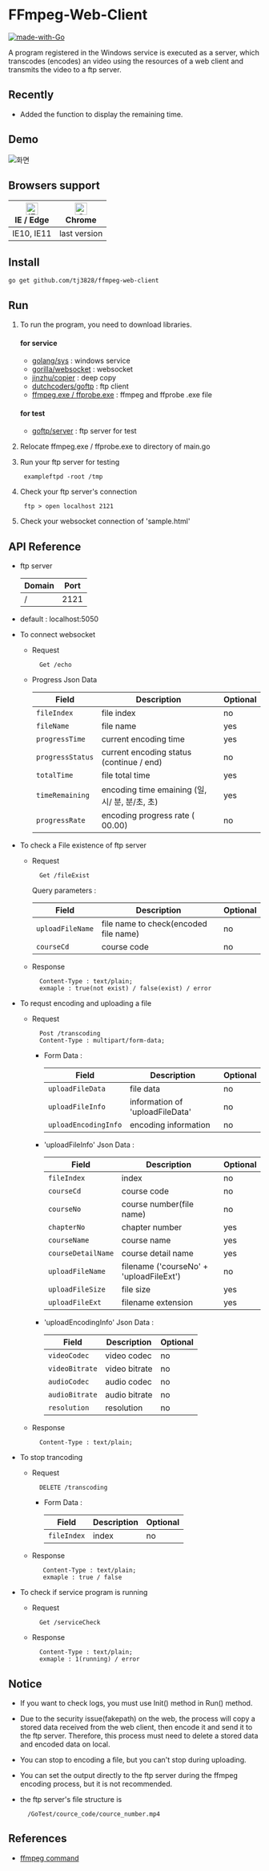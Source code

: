 # FFmpeg-Web-Client  

[![made-with-Go](https://img.shields.io/badge/Made%20with-Go-1f425f.svg)](https://golang.org/)

A program registered in the Windows service is executed as a server, which transcodes (encodes) an video using the resources of a web client and transmits the video to a ftp server. 

## Recently

- Added the function to display the remaining time.

## Demo

![화면](https://user-images.githubusercontent.com/43510811/65397175-d78cf080-dde8-11e9-96d5-d05b8f24a0a9.png)


## Browsers support

| [<img src="https://raw.githubusercontent.com/alrra/browser-logos/master/src/edge/edge_48x48.png" alt="IE / Edge" width="24px" height="24px" />](http://godban.github.io/browsers-support-badges/)</br>IE / Edge | [<img src="https://raw.githubusercontent.com/alrra/browser-logos/master/src/chrome/chrome_48x48.png" alt="Chrome" width="24px" height="24px" />](http://godban.github.io/browsers-support-badges/)</br>Chrome |
| --------- | --------- |
| IE10, IE11| last version

## Install

    go get github.com/tj3828/ffmpeg-web-client

## Run

1. To run the program, you need to download libraries.

    #### for service

    * [golang/sys](https://godoc.org/golang.org/x/sys) : windows service
    * [gorilla/websocket](https://github.com/gorilla/websocket) : websocket 
    * [jinzhu/copier](https://github.com/jinzhu/copier) : deep copy
    * [dutchcoders/goftp](https://github.com/dutchcoders/goftp) : ftp client
    * [ffmpeg.exe / ffprobe.exe](https://ffmpeg.zeranoe.com/builds/) : ffmpeg and ffprobe .exe file 

    #### for test

    * [goftp/server](https://github.com/goftp/server) : ftp server for test
    

2. Relocate ffmpeg.exe / ffprobe.exe to directory of main.go

3. Run your ftp server for testing

        exampleftpd -root /tmp

4. Check your ftp server's connection

        ftp > open localhost 2121

5. Check your websocket connection of 'sample.html' 

## API Reference

* ftp server 

    | Domain      | Port           | 
    | ----------  | ---------------|
    | /           | 2121           | 

* default : localhost:5050

* To connect websocket 

    * Request 

            Get /echo

    * Progress Json Data

        | Field            | Description                                    | Optional   |
        | ---------------- | -----------------------------------------------| ---------- |
        | `fileIndex`      | file index                                     | no         |
        | `fileName`       | file name                                      | yes        |
        | `progressTime`   | current encoding time                          | yes        |
        | `progressStatus` | current encoding status (continue / end)       | no         |
        | `totalTime`      | file total time                                | yes        |
        | `timeRemaining`  | encoding time emaining (일, 시/ 분, 분/초, 초) | yes        |
        | `progressRate`   | encoding progress rate ( 00.00)                | no         |

* To check a File existence of ftp server

    * Request

            Get /fileExist

        Query parameters :

        | Field            | Description                            | Optional   |
        | ---------------- | ---------------------------------------| ---------- |
        | `uploadFileName` | file name to check(encoded file name)   | no         |
        | `courseCd`       | course code                            | no         |

    * Response

            Content-Type : text/plain;
            exmaple : true(not exist) / false(exist) / error

* To requst encoding and uploading a file

    * Request

            Post /transcoding
            Content-Type : multipart/form-data; 
    

       - Form Data :

            | Field               | Description                            | Optional   |
            | ------------------- | ---------------------------------------| ---------- |
            | `uploadFileData`    | file data                              | no         |
            | `uploadFileInfo`    | information of 'uploadFileData'        | no         |
            | `uploadEncodingInfo`| encoding information                   | no         |

       - 'uploadFileInfo' Json Data :

            | Field             | Description                               | Optional   |
            | ----------------- | ------------------------------------------| ---------- |
            | `fileIndex`       | index                                     | no         |
            | `courseCd`        | course code                               | no         |
            | `courseNo`        | course number(file name)                  | no         |
            | `chapterNo`       | chapter number                            | yes        |
            | `courseName`      | course name                               | yes        |
            | `courseDetailName`| course detail name                        | yes        |
            | `uploadFileName`  | filename ('courseNo' + 'uploadFileExt')   | no         |
            | `uploadFileSize`  | file size                                 | yes        |
            | `uploadFileExt`   | filename extension                        | yes        |

       - 'uploadEncodingInfo' Json Data :

            | Field             | Description                               | Optional   |
            | ----------------- | ------------------------------------------| ---------- |
            | `videoCodec`      | video codec                               | no         |
            | `videoBitrate`    | video bitrate                             | no         |
            | `audioCodec`      | audio codec                               | no         |
            | `audioBitrate`    | audio bitrate                             | no         |
            | `resolution`      | resolution                                | no         |

    * Response

            Content-Type : text/plain;

* To stop trancoding

    * Request

            DELETE /transcoding
    
       - Form Data :

            | Field          | Description                            | Optional   |
            | -------------- | ---------------------------------------| ---------- |
            | `fileIndex`    | index                                  | no         |

    * Response

             Content-Type : text/plain;
             exmaple : true / false

* To check if service program is running

    * Request

            Get /serviceCheck

    * Response

            Content-Type : text/plain;
            exmaple : 1(running) / error


## Notice

* If you want to check logs, you must use Init() method in Run() method.
* Due to the security issue(fakepath) on the web, the process will copy a stored data received from the web client, then encode it and send it to the ftp server.
 Therefore, this process must need to delete a stored data and encoded data on local.
* You can stop to encoding a file, but you can't stop during uploading.
* You can set the output directly to the ftp server during the ffmpeg encoding process, but it is not recommended.



* the ftp server's file structure is

        /GoTest/cource_code/cource_number.mp4
        
## References

 * [ffmpeg command](https://ffmpeg.org/ffmpeg.html)
